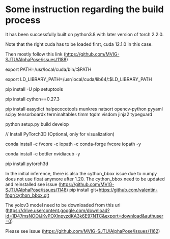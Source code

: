 # Some instruction regarding the build process

It has been successfully built on python3.8 with later version of torch 2.2.0.

Note that the right cuda has to be loaded first, cuda 12.1.0 in this case.

Then mostly follow this link (https://github.com/MVIG-SJTU/AlphaPose/issues/1188)

export PATH=/usr/local/cuda/bin/:$PATH

export LD_LIBRARY_PATH=/usr/local/cuda/lib64/:$LD_LIBRARY_PATH

pip install -U pip setuptools

pip install cython==0.27.3

pip install easydict halpecocotools munkres natsort opencv-python pyyaml scipy tensorboardx terminaltables timm tqdm visdom jinja2 typeguard

python setup.py build develop

// Install PyTorch3D (Optional, only for visualization)

conda install -c fvcore -c iopath -c conda-forge fvcore iopath -y

conda install -c bottler nvidiacub -y

pip install pytorch3d

In the initial inference, there is also the cython_bbox issue due to numpy does not use float anymore after 1.20. The cython_bbox need to be updated and reinstalled
see issue (https://github.com/MVIG-SJTU/AlphaPose/issues/1148)
pip install git+https://github.com/valentin-fngr/cython_bbox.git 

The yolov3 model need to be downloaded from this url (https://drive.usercontent.google.com/download?id=1D47msNOOiJKvPOXlnpyzdKA3k6E97NTC&export=download&authuser=0)

Please see issue (https://github.com/MVIG-SJTU/AlphaPose/issues/1162)
